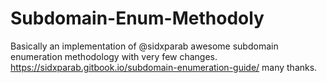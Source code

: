 # Subdomain-Enum-Methodoly
Basically an implementation of @sidxparab awesome subdomain enumeration methodology with very few changes.
https://sidxparab.gitbook.io/subdomain-enumeration-guide/ many thanks. 
